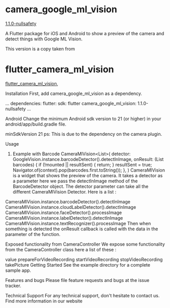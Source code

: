 # camera_google_ml_vision

[1.1.0-nullsafety](https://pub.dev/packages/camera_google_ml_vision)

A Flutter package for iOS and Android to show a preview of the camera and detect things with Google ML Vision.

This version is a copy taken from

# flutter_camera_ml_vision

 [flutter_camera_ml_vision](https://pub.dev/packages/flutter_camera_ml_vision),

Installation
First, add camera_google_ml_vision as a dependency.

...
dependencies:
  flutter:
    sdk: flutter
  camera_google_ml_vision: 1.1.0-nullsafety
...

Android
Change the minimum Android sdk version to 21 (or higher) in your android/app/build.gradle file.

minSdkVersion 21
ps: This is due to the dependency on the camera plugin.


 
Usage
1. Example with Barcode
CameraMlVision<List<Barcode>>(
  detector: GoogleVision.instance.barcodeDetector().detectInImage,
  onResult: (List<Barcode> barcodes) {
    if (!mounted || resultSent) {
      return;
    }
    resultSent = true;
    Navigator.of(context).pop<Barcode>(barcodes.first.toString());
  },
)
CameraMlVision is a widget that shows the preview of the camera. It takes a detector as a parameter here we pass the detectInImage method of the BarcodeDetector object. The detector parameter can take all the different CameraMlVision Detector. Here is a list :

CameraMlVision.instance.barcodeDetector().detectInImage
CameraMlVision.instance.cloudLabelDetector().detectInImage
CameraMlVision.instance.faceDetector().processImage
CameraMlVision.instance.labelDetector().detectInImage
CameraMlVision.instance.textRecognizer().processImage
Then when something is detected the onResult callback is called with the data in the parameter of the function.

Exposed functionality from CameraController
We expose some functionality from the CameraController class here a list of these :

value
prepareForVideoRecording
startVideoRecording
stopVideoRecording
takePicture
Getting Started
See the example directory for a complete sample app.

Features and bugs
Please file feature requests and bugs at the issue tracker.

Technical Support
For any technical support, don't hesitate to contact us. Find more information in our website
